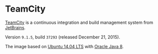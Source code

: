 # TeamCity

[TeamCity](https://jetbrains.com/teamcity/) is a continuous integration and build management system from [JetBrains](https://jetbrains.com/).

Version `9.1.5`, build `37293` (released December 21, 2015).

The image based on [Ubuntu 14.04 LTS](https://registry.hub.docker.com/u/esycat/java/) with [Oracle Java 8](https://registry.hub.docker.com/u/esycat/java/).
